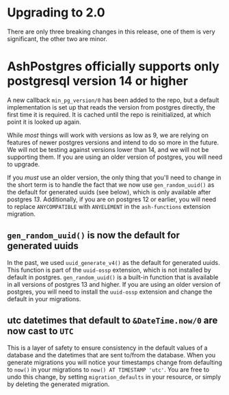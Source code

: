 <!--
SPDX-FileCopyrightText: 2020 Zach Daniel

SPDX-License-Identifier: MIT
-->

# Upgrading to 2.0

There are only three breaking changes in this release, one of them is very significant, the other two are minor.

# AshPostgres officially supports only postgresql version 14 or higher

A new callback `min_pg_version/0` has been added to the repo, but a default implementation is set up that reads the version from postgres directly, the first time it is required. It is cached until the repo is reinitialized, at which point it is looked up again.

While _most_ things will work with versions as low as 9, we are relying on features of newer postgres versions and intend to do so more in the future. We will not be testing against versions lower than 14, and we will not be supporting them. If you are using an older version of postgres, you will need to upgrade.

If you _must_ use an older version, the only thing that you'll need to change in the short term is to handle the fact that we now use `gen_random_uuid()` as the default for generated uuids (see below), which is only available after postgres _13_. Additionally, if you are on postgres 12 or earlier, you will need to replace `ANYCOMPATIBLE` with `ANYELEMENT` in the `ash-functions` extension migration.

## `gen_random_uuid()` is now the default for generated uuids

In the past, we used `uuid_generate_v4()` as the default for generated uuids. This function is part of the `uuid-ossp` extension, which is not installed by default in postgres. `gen_random_uuid()` is a built-in function that is available in all versions of postgres 13 and higher. If you are using an older version of postgres, you will need to install the `uuid-ossp` extension and change the default in your migrations.

## utc datetimes that default to `&DateTime.now/0` are now cast to `UTC`

This is a layer of safety to ensure consistency in the default values of a database and the datetimes that are sent to/from the database. When you generate migrations you will notice your timestamps change from defaulting to `now()` in your migrations to `now() AT TIMESTAMP 'utc'`. You are free to undo this change, by setting `migration_defaults` in your resource, or simply by deleting the generated migration.

